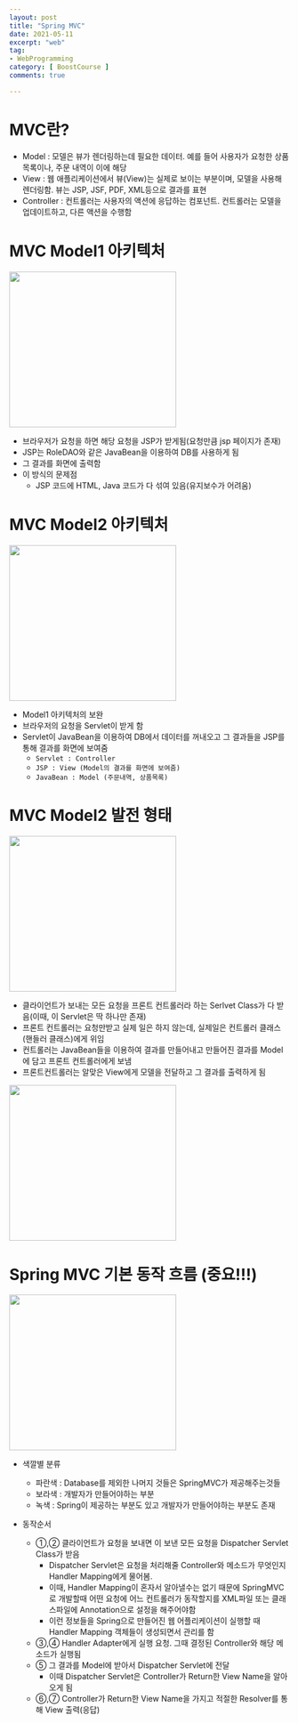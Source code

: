 ```yaml
---
layout: post
title: "Spring MVC"
date: 2021-05-11
excerpt: "web"
tag:
- WebProgramming
category: [ BoostCourse ]
comments: true

---
```


# MVC란?

- Model : 모델은 뷰가 렌더링하는데 필요한 데이터. 예를 들어 사용자가 요청한 상품 목록이나, 주문 내역이 이에 해당
- View : 웹 애플리케이션에서 뷰(View)는 실제로 보이는 부분이며, 모델을 사용해 렌더링함. 뷰는 JSP, JSF, PDF, XML등으로 결과를 표현
- Controller : 컨트롤러는 사용자의 액션에 응답하는 컴포넌트. 컨트롤러는 모델을 업데이트하고, 다른 액션을 수행함

# MVC Model1 아키텍처

<img src = "https://traveloving2030.github.io/jiwon/assets/img/post/부스트코스/41.png" height="280" width="300" />

- 브라우저가 요청을 하면 해당 요청을 JSP가 받게됨(요청만큼 jsp 페이지가 존재)
- JSP는 RoleDAO와 같은 JavaBean을 이용하여 DB를 사용하게 됨
- 그 결과를 화면에 출력함
- 이 방식의 문제점
    - JSP 코드에 HTML, Java 코드가 다 섞여 있음(유지보수가 어려움)

# MVC Model2 아키텍처

<img src = "https://traveloving2030.github.io/jiwon/assets/img/post/부스트코스/42.png" height="280" width="300" />

- Model1 아키텍처의 보완
- 브라우저의 요청을 Servlet이 받게 함
- Servlet이 JavaBean을 이용하여 DB에서 데이터를 꺼내오고 그 결과들을 JSP를 통해 결과를 화면에 보여줌
    - `Servlet : Controller`
    - `JSP : View (Model의 결과를 화면에 보여줌)`
    - `JavaBean : Model (주문내역, 상품목록)`


# MVC Model2 발전 형태

<img src = "https://traveloving2030.github.io/jiwon/assets/img/post/부스트코스/43.png" height="280" width="300" />

- 클라이언트가 보내는 모든 요청을 프론트 컨트롤러라 하는 Serlvet Class가 다 받음(이때, 이 Servlet은 딱 하나만 존재)
- 프론트 컨트롤러는 요청만받고 실제 일은 하지 않는데, 실제일은 컨트롤러 클래스(핸들러 클래스)에게 위임
- 컨트롤러는 JavaBean들을 이용하여 결과를 만들어내고 만들어진 결과를 Model에 담고 프론트 컨트롤러에게 보냄
- 프론트컨트롤러는 알맞은 View에게 모델을 전달하고 그 결과를 출력하게 됨

<img src = "https://traveloving2030.github.io/jiwon/assets/img/post/부스트코스/44.png" height="280" width="300" />



# Spring MVC 기본 동작 흐름 (중요!!!)

<img src = "https://traveloving2030.github.io/jiwon/assets/img/post/부스트코스/45.png" height="280" width="300" />

- 색깔별 분류
    - 파란색 : Database를 제외한 나머지 것들은 SpringMVC가 제공해주는것들
    - 보라색 : 개발자가 만들어야하는 부분
    - 녹색 : Spring이 제공하는 부분도 있고 개발자가 만들어야하는 부분도 존재

- 동작순서
    - ①,② 클라이언트가 요청을 보내면 이 보낸 모든 요청을 Dispatcher Servlet Class가 받음
      - Dispatcher Servlet은 요청을 처리해줄 Controller와 메소드가 무엇인지 Handler Mapping에게 물어봄. 
      - 이때, Handler Mapping이 혼자서 알아낼수는 없기 때문에 SpringMVC로 개발할때 어떤 요청에 어느 컨트롤러가 동작할지를 XML파일 또는 클래스파일에 Annotation으로 설정을 해주어야함
      - 이런 정보들을 Spring으로 만들어진 웹 어플리케이션이 실행할 때 Handler Mapping 객체들이 생성되면서 관리를 함
    - ③,④ Handler Adapter에게 실행 요청. 그때 결정된 Controller와 해당 메소드가 실행됨
    - ⑤ 그 결과를 Model에 받아서 Dispatcher Servlet에 전달
        - 이때 Dispatcher Servlet은 Controller가 Return한 View Name을 알아오게 됨
    - ⑥,⑦ Controller가 Return한 View Name을 가지고 적절한 Resolver를 통해 View 출력(응답)




